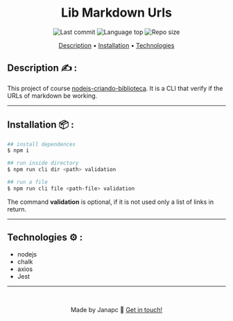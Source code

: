 <div align="center">
  <h1>Lib Markdown Urls</h1>
    <img alt="Last commit" src="https://img.shields.io/github/last-commit/janapc/lib-markdown-urls"/>
  <img alt="Language top" src="https://img.shields.io/github/languages/top/janapc/lib-markdown-urls"/>
  <img alt="Repo size" src="https://img.shields.io/github/repo-size/janapc/lib-markdown-urls"/>
</p>
  <a href="#description-writing_hand-">Description</a> &#8226
  <a href="#installation-package-">Installation</a> &#8226
  <a href="#technologies-gear-">Technologies</a>
</div>

## Description :writing_hand: :

This project of course [nodejs-criando-biblioteca](https://cursos.alura.com.br/course/nodejs-criando-biblioteca). It is a CLI that verify if the URLs of markdown be working.

---

## Installation :package: :

```sh
## install dependences
$ npm i

## run inside directory
$ npm run cli dir <path> validation

## run a file
$ npm run cli file <path-file> validation

```

The command **validation** is optional, if it is not used only a list of links in return.

---

## Technologies :gear: :

- nodejs
- chalk
- axios
- Jest

---

<br>

<div align="center">

Made by Janapc 🤘 [Get in touch!](https://www.linkedin.com/in/janaina-pedrina/)

</div>
